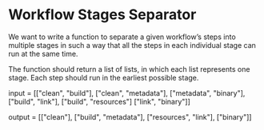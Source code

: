 # Workflow Stages Separator


We want to write a function to separate a given workflow’s steps into multiple stages
 in such a way that all the steps in each individual stage can run at the same time.
  
  The function should return a list of lists, in which each list represents one stage. 
  Each step should run in the earliest possible stage.

input = [["clean", "build"],
 ["clean", "metadata"],
 ["metadata", "binary"], 
 ["build", "link"],
 ["build", "resources"] 
 ["link", "binary"]] 
 
 
output = [["clean"],
 ["build", "metadata"],
 ["resources", "link"],
 ["binary"]]
